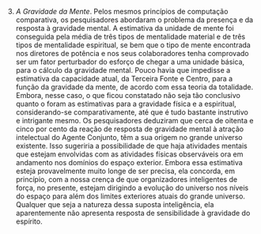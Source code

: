 ﻿3. *A Gravidade da Mente*. Pelos mesmos princípios de computação comparativa, os pesquisadores abordaram o problema da presença e da resposta à gravidade mental. A estimativa da unidade de mente foi conseguida pela média de três tipos de mentalidade material e de três tipos de mentalidade espiritual, se bem que o tipo de mente encontrada nos diretores de potência e nos seus colaboradores tenha comprovado ser um fator perturbador do esforço de chegar a uma unidade básica, para o cálculo da gravidade mental. Pouco havia que impedisse a estimativa da capacidade atual, da Terceira Fonte e Centro, para a função da gravidade da mente, de acordo com essa teoria da totalidade. Embora, nesse caso, o que ficou constatado não seja tão conclusivo quanto o foram as estimativas para a gravidade física e a espiritual, considerando-se comparativamente, até que é tudo bastante instrutivo e intrigante mesmo. Os pesquisadores deduziram que cerca de oitenta e cinco por cento da reação de resposta de gravidade mental à atração intelectual do Agente Conjunto, têm a sua origem no grande universo existente. Isso sugeriria a possibilidade de que haja atividades mentais que estejam envolvidas com as atividades físicas observáveis ora em andamento nos domínios do espaço exterior. Embora essa estimativa esteja provavelmente muito longe de ser precisa, ela concorda, em princípio, com a nossa crença de que organizadores inteligentes de força, no presente, estejam dirigindo a evolução do universo nos níveis do espaço para além dos limites exteriores atuais do grande universo. Qualquer que seja a natureza dessa suposta inteligência, ela aparentemente não apresenta resposta de sensibilidade à gravidade do espírito.
